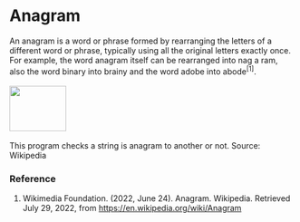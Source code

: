 # Anagram
An anagram is a word or phrase formed by rearranging the letters of a different word or phrase, typically using all the original letters exactly once. For example, the word anagram itself can be rearranged into nag a ram, also the word binary into brainy and the word adobe into abode<sup>[1]</sup>.<br><br>
<img src="https://upload.wikimedia.org/wikipedia/commons/3/33/Anagram_Listen_%3D_Silent.gif" height="80px" width="100px">
<br><br>
This program checks a string is anagram to another or not.
<stromg>Source: Wikipedia</strong>

### Reference
1. Wikimedia Foundation. (2022, June 24). Anagram. Wikipedia. Retrieved July 29, 2022, from https://en.wikipedia.org/wiki/Anagram 